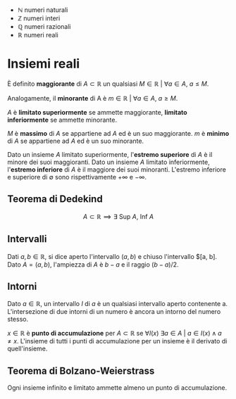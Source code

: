 - $\mathbb N$ numeri naturali
- $\mathbb Z$ numeri interi
- $\mathbb Q$ numeri razionali
- $\mathbb R$ numeri reali

# Insiemi reali
È definito **maggiorante** di $A \subset \mathbb R$ un qualsiasi $M \in \mathbb R\ |\ \forall a \in A,\ a \le M$.

Analogamente, il **minorante** di A è $m \in \mathbb R\ |\ \forall a \in A,\ a \ge M$.

$A$ è **limitato superiormente** se ammette maggiorante, **limitato inferiormente** se ammette minorante.

$M$ è **massimo** di $A$ se appartiene ad $A$ ed è un suo maggiorante.
$m$ è **minimo** di $A$ se appartiene ad $A$ ed è un suo minorante.

Dato un insieme $A$ limitato superiormente, l'**estremo superiore** di $A$ è il minore dei suoi maggioranti.
Dato un insieme $A$ limitato inferiormente, l'**estremo inferiore** di $A$ è il maggiore dei suoi minoranti.
L'estremo inferiore e superiore di $\emptyset$ sono rispettivamente $+\infty$ e $-\infty$.

## Teorema di Dedekind

$$A \subset \mathbb R \implies \exists\ \text{Sup}\ A,\ \text{Inf}\ A$$

## Intervalli
Dati $a, b \in \mathbb R$, si dice aperto l'intervallo $(a, b)$ e chiuso l'intervallo $[a, b].
Dato $A = (a, b)$, l'ampiezza di $A$ è $b-a$ e il raggio $(b-a)/2$.

## Intorni
Dato $a \in \mathbb R$, un intervallo $I$ di $a$ è un qualsiasi intervallo aperto contenente a.
L'intersezione di due intorni di un numero è ancora un intorno del numero stesso.

$x \in \mathbb R$ è **punto di accumulazione** per $A \subset \mathbb R$ se $\forall I(x)\ \exists a \in A\ |\ a \in I(x) \land a\neq x$.
L'insieme di tutti i punti di accumulazione per un insieme è il derivato di quell'insieme.

## Teorema di Bolzano-Weierstrass
Ogni insieme infinito e limitato ammette almeno un punto di accumulazione.